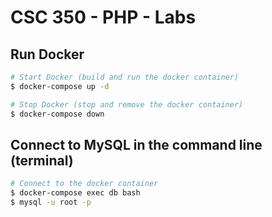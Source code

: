 # CSC 350 - PHP - Labs

## Run Docker

```bash
# Start Docker (build and run the docker container)
$ docker-compose up -d

# Stop Docker (stop and remove the docker container)
$ docker-compose down
```

## Connect to MySQL in the command line (terminal)

```bash
# Connect to the docker container
$ docker-compose exec db bash
$ mysql -u root -p
```
